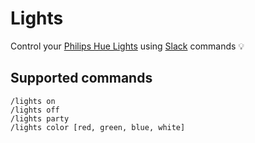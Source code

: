 # Lights

Control your [Philips Hue Lights](www2.meethue.com/) using [Slack](https://api.slack.com/slash-commands) commands :bulb:

## Supported commands

```
/lights on
/lights off
/lights party
/lights color [red, green, blue, white]
```
